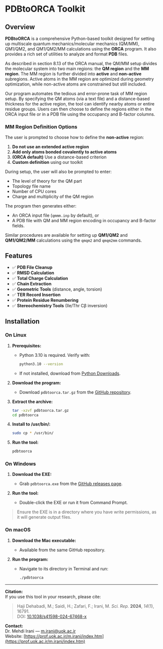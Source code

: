 # PDBtoORCA Toolkit

## Overview

**PDBtoORCA** is a comprehensive Python-based toolkit designed for setting up multiscale quantum mechanics/molecular mechanics (QM/MM), QM1/QM2, and QM1/QM2/MM calculations using the **ORCA** program. It also provides a rich set of utilities to analyze and format **PDB** files.

As described in section 8.13 of the ORCA manual, the QM/MM setup divides the molecular system into two main regions: the **QM region** and the **MM region**. The MM region is further divided into **active** and **non-active** subregions. Active atoms in the MM region are optimized during geometry optimization, while non-active atoms are constrained but still included.

Our program automates the tedious and error-prone task of MM region setup. By specifying the QM atoms (via a text file) and a distance-based thickness for the active region, the tool can identify nearby atoms or entire residue groups. Users can then choose to define the regions either in the ORCA input file or in a PDB file using the occupancy and B-factor columns.

### MM Region Definition Options

The user is prompted to choose how to define the **non-active** region:

1. **Do not use an extended active region**
2. **Add only atoms bonded covalently to active atoms**
3. **(ORCA default)** Use a distance-based criterion
4. **Custom definition** using our toolkit

During setup, the user will also be prompted to enter:
- The level of theory for the QM part
- Topology file name
- Number of CPU cores
- Charge and multiplicity of the QM region

The program then generates either:
- An ORCA input file (`qmmm.inp` by default), or
- A PDB file with QM and MM region encoding in occupancy and B-factor fields.

Similar procedures are available for setting up **QM1/QM2** and **QM1/QM2/MM** calculations using the `qmqm2` and `qmqm2mm` commands.

## Features

- ✅ **PDB File Cleanup**
- ✅ **RMSD Calculation**
- ✅ **Total Charge Calculation**
- ✅ **Chain Extraction**
- ✅ **Geometric Tools** (distance, angle, torsion)
- ✅ **TER Record Insertion**
- ✅ **Protein Residue Renumbering**
- ✅ **Stereochemistry Tools** (Ile/Thr Cβ inversion)

## Installation

### On Linux

1. **Prerequisites:**
   - Python 3.10 is required. Verify with:
     ```bash
     python3.10 --version
     ```
   - If not installed, download from [Python Downloads](https://www.python.org/downloads/).

2. **Download the program:**
   - Download `pdbtoorca.tar.gz` from the [GitHub repository](https://github.com/iranimehdi/pdbtoorca).

3. **Extract the archive:**
   ```bash
   tar -xzvf pdbtoorca.tar.gz
   cd pdbtoorca
   ```

4. **Install to /usr/bin/:**
   ```bash
   sudo cp * /usr/bin/
   ```

5. **Run the tool:**
   ```bash
   pdbtoorca
   ```

### On Windows

1. **Download the EXE:**
   - Grab `pdbtoorca.exe` from the [GitHub releases page](https://github.com/iranimehdi/pdbtoorca/).

2. **Run the tool:**
   - Double-click the EXE or run it from Command Prompt.

> Ensure the EXE is in a directory where you have write permissions, as it will generate output files.

### On macOS

1. **Download the Mac executable:**
   - Available from the same GitHub repository.

2. **Run the program:**
   - Navigate to its directory in Terminal and run:
     ```bash
     ./pdbtoorca
     ```

---

**Citation:**  
If you use this tool in your research, please cite:
> Haji Dehabadi, M.; Saidi, H.; Zafari, F.; Irani, M. *Sci. Rep.* **2024**, *14*(1), 16791.  
> DOI: [10.1038/s41598-024-67468-x](https://doi.org/10.1038/s41598-024-67468-x)

**Contact:**  
Dr. Mehdi Irani — [m.irani@uok.ac.ir](mailto:m.irani@uok.ac.ir)  
Website: [https://prof.uok.ac.ir/m.irani/index.htm](https://prof.uok.ac.ir/m.irani/index.htm)
